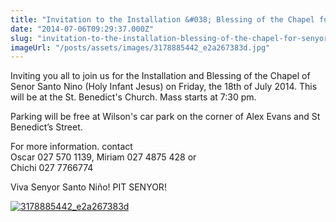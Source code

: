 ```yaml
---
title: "Invitation to the Installation &#038; Blessing of the Chapel for Senyor Sto Niño"
date: "2014-07-06T09:29:37.000Z"
slug: "invitation-to-the-installation-blessing-of-the-chapel-for-senyor-sto-nino"
imageUrl: "/posts/assets/images/3178885442_e2a267383d.jpg"
---
```


Inviting you all to join us for the Installation and Blessing of the Chapel of Senor Santo Nino (Holy Infant Jesus) on Friday, the 18th of July 2014. This will be at the St. Benedict's Church. Mass starts at 7:30 pm.

Parking will be free at Wilson's car park on the corner of Alex Evans and St Benedict’s Street.

For more information. contact  
Oscar 027 570 1139, Miriam 027 4875 428 or  
Chichi 027 7766774

Viva Senyor Santo Niño! PIT SENYOR!

[![3178885442_e2a267383d](https://i0.wp.com/santonino-nz.org/wp-content/uploads/2011/05/3178885442_e2a267383d.jpg?resize=338%2C500)](https://i0.wp.com/santonino-nz.org/wp-content/uploads/2011/05/3178885442_e2a267383d.jpg)